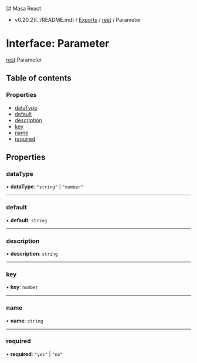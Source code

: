 [# Masa React
 - v0.20.2](../README.md) / [Exports](../modules.md) / [rest](../modules/rest.md) / Parameter

# Interface: Parameter

[rest](../modules/rest.md).Parameter

## Table of contents

### Properties

- [dataType](rest.Parameter.md#datatype)
- [default](rest.Parameter.md#default)
- [description](rest.Parameter.md#description)
- [key](rest.Parameter.md#key)
- [name](rest.Parameter.md#name)
- [required](rest.Parameter.md#required)

## Properties

### dataType

• **dataType**: ``"string"`` \| ``"number"``

___

### default

• **default**: `string`

___

### description

• **description**: `string`

___

### key

• **key**: `number`

___

### name

• **name**: `string`

___

### required

• **required**: ``"yes"`` \| ``"no"``
